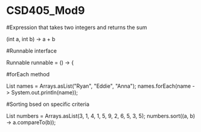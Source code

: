 # CSD405_Mod9

#Expression that takes two integers and returns the sum

(int a, int b) -> a + b

#Runnable interface

Runnable runnable = () -> {

#forEach method

List<String> names = Arrays.asList("Ryan", "Eddie", "Anna");
names.forEach(name -> System.out.println(name));

#Sorting bsed on specific criteria

List<Integer> numbers = Arrays.asList(3, 1, 4, 1, 5, 9, 2, 6, 5, 3, 5);
numbers.sort((a, b) -> a.compareTo(b));
